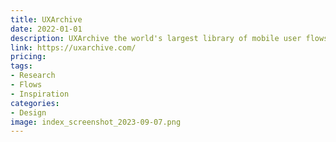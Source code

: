 ```yaml
---
title: UXArchive
date: 2022-01-01
description: UXArchive the world's largest library of mobile user flows. Be inspired to design the best user experiences.
link: https://uxarchive.com/
pricing:
tags: 
- Research
- Flows
- Inspiration
categories:
- Design
image: index_screenshot_2023-09-07.png
---
```


